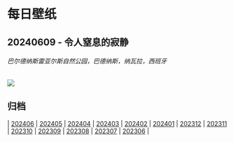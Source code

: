 # 每日壁纸

## 20240609 - 令人窒息的寂静

###### 巴尔德纳斯雷亚尔斯自然公园，巴德纳斯，纳瓦拉，西班牙

![](https://www.bing.com/th?id=OHR.BardenasBiosphere_ZH-CN6198033700_UHD.jpg)

## 归档

| [202406](/202406/README.md)
| [202405](/202405/README.md)
| [202404](/202404/README.md)
| [202403](/202403/README.md)
| [202402](/202402/README.md)
| [202401](/202401/README.md)
| [202312](/202312/README.md)
| [202311](/202311/README.md)
| [202310](/202310/README.md)
| [202309](/202309/README.md)
| [202308](/202308/README.md)
| [202307](/202307/README.md)
| [202306](/202306/README.md)
|